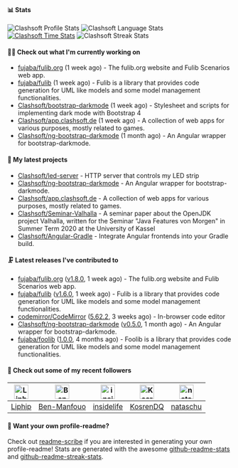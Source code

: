 #### 📊 Stats

![Clashsoft Profile Stats](https://github-readme-stats.vercel.app/api?username=Clashsoft&show_icons=true&theme=dark&count_private=true&icon_color=0075ff&include_all_commits=true)
![Clashsoft Language Stats](https://github-readme-stats.vercel.app/api/top-langs/?username=Clashsoft&layout=compact&theme=dark&icon_color=0075ff&show_icons=true&langs_count=10)
[![Clashsoft Time Stats](https://github-readme-stats.vercel.app/api/wakatime?username=Clashsoft&theme=dark&layout=compact&langs_count=10)](https://wakatime.com/@Clashsoft)
![Clashsoft Streak Stats](http://github-readme-streak-stats.herokuapp.com?user=Clashsoft&theme=dark)

#### 👨‍💻 Check out what I'm currently working on

- [fujaba/fulib.org](https://github.com/fujaba/fulib.org) (1 week ago) - The fulib.org website and Fulib Scenarios web app.
- [fujaba/fulib](https://github.com/fujaba/fulib) (1 week ago) - Fulib is a library that provides code generation for UML like models and some model management functionalities.
- [Clashsoft/bootstrap-darkmode](https://github.com/Clashsoft/bootstrap-darkmode) (1 week ago) - Stylesheet and scripts for implementing dark mode with Bootstrap 4
- [Clashsoft/app.clashsoft.de](https://github.com/Clashsoft/app.clashsoft.de) (1 week ago) - A collection of web apps for various purposes, mostly related to games.
- [Clashsoft/ng-bootstrap-darkmode](https://github.com/Clashsoft/ng-bootstrap-darkmode) (1 month ago) - An Angular wrapper for bootstrap-darkmode.

#### 🌱 My latest projects

- [Clashsoft/led-server](https://github.com/Clashsoft/led-server) - HTTP server that controls my LED strip
- [Clashsoft/ng-bootstrap-darkmode](https://github.com/Clashsoft/ng-bootstrap-darkmode) - An Angular wrapper for bootstrap-darkmode.
- [Clashsoft/app.clashsoft.de](https://github.com/Clashsoft/app.clashsoft.de) - A collection of web apps for various purposes, mostly related to games.
- [Clashsoft/Seminar-Valhalla](https://github.com/Clashsoft/Seminar-Valhalla) - A seminar paper about the OpenJDK project Valhalla, written for the Seminar &#34;Java Features von Morgen&#34; in Summer Term 2020 at the University of Kassel
- [Clashsoft/Angular-Gradle](https://github.com/Clashsoft/Angular-Gradle) - Integrate Angular frontends into your Gradle build.

#### 🗜 Latest releases I've contributed to

- [fujaba/fulib.org](https://github.com/fujaba/fulib.org) ([v1.8.0](https://github.com/fujaba/fulib.org/releases/tag/v1.8.0), 1 week ago) - The fulib.org website and Fulib Scenarios web app.
- [fujaba/fulib](https://github.com/fujaba/fulib) ([v1.6.0](https://github.com/fujaba/fulib/releases/tag/v1.6.0), 1 week ago) - Fulib is a library that provides code generation for UML like models and some model management functionalities.
- [codemirror/CodeMirror](https://github.com/codemirror/CodeMirror) ([5.62.2](https://github.com/codemirror/CodeMirror/releases/tag/5.62.2), 3 weeks ago) - In-browser code editor
- [Clashsoft/ng-bootstrap-darkmode](https://github.com/Clashsoft/ng-bootstrap-darkmode) ([v0.5.0](https://github.com/Clashsoft/ng-bootstrap-darkmode/releases/tag/v0.5.0), 1 month ago) - An Angular wrapper for bootstrap-darkmode.
- [fujaba/foolib](https://github.com/fujaba/foolib) ([1.0.0](https://github.com/fujaba/foolib/releases/tag/1.0.0), 4 months ago) - Foolib is a library that provides code generation for UML like models and some model management functionalities.

#### 🚶 Check out some of my recent followers
| [<img src="https://github.com/Liphip.png?size=128" alt="Liphip Profile Avatar" width="32">](https://github.com/Liphip)| [<img src="https://github.com/Ben-Manfouo.png?size=128" alt="Ben-Manfouo Profile Avatar" width="32">](https://github.com/Ben-Manfouo)| [<img src="https://github.com/insidelife.png?size=128" alt="insidelife Profile Avatar" width="32">](https://github.com/insidelife)| [<img src="https://github.com/KosrenDQ.png?size=128" alt="KosrenDQ Profile Avatar" width="32">](https://github.com/KosrenDQ)| [<img src="https://github.com/nataschu.png?size=128" alt="nataschu Profile Avatar" width="32">](https://github.com/nataschu)|
|:-:|:-:|:-:|:-:|:-:|
| [Liphip](https://github.com/Liphip)| [Ben-Manfouo](https://github.com/Ben-Manfouo)| [insidelife](https://github.com/insidelife)| [KosrenDQ](https://github.com/KosrenDQ)| [nataschu](https://github.com/nataschu)|

#### 📇 Want your own profile-readme?
Check out [readme-scribe](https://github.com/muesli/readme-scribe) if you are interested in generating your own profile-readme!
Stats are generated with the awesome [github-readme-stats](https://github.com/anuraghazra/github-readme-stats) and [github-readme-streak-stats](https://github.com/DenverCoder1/github-readme-streak-stats).
